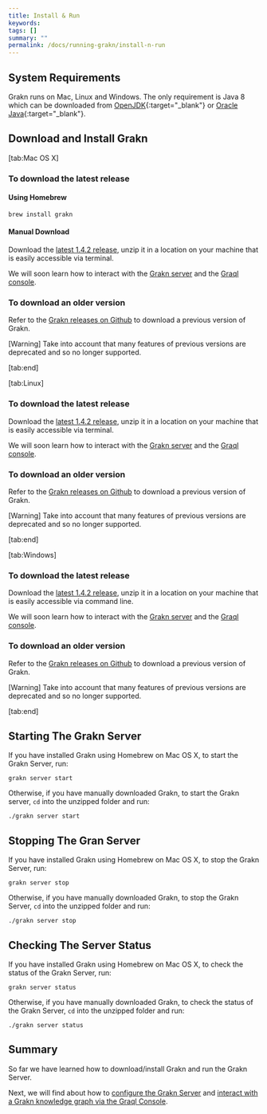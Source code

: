 ```yaml
---
title: Install & Run
keywords:
tags: []
summary: ""
permalink: /docs/running-grakn/install-n-run
---
```


## System Requirements
Grakn runs on Mac, Linux and Windows. The only requirement is Java 8 which can be downloaded from [OpenJDK](http://openjdk.java.net/install/){:target="_blank"} or [Oracle Java](https://www.oracle.com/technetwork/java/javase/downloads/jdk8-downloads-2133151.html){:target="_blank"}.


## Download and Install Grakn
<div class="gtabs light">
[tab:Mac OS X]

### To download the latest release
#### Using Homebrew
```
brew install grakn
```
#### Manual Download
Download the [latest 1.4.2 release](...), unzip it in a location on your machine that is easily accessible via terminal.

We will soon learn how to interact with the [Grakn server]() and the [Graql console]().

### To download an older version
Refer to the [Grakn releases on Github](https://github.com/graknlabs/grakn/releases) to download a previous version of Grakn.

<div class="galert">
[Warning]
Take into account that many features of previous versions are deprecated and so no longer supported.
</div>

[tab:end]

[tab:Linux]

### To download the latest release
Download the [latest 1.4.2 release](...), unzip it in a location on your machine that is easily accessible via terminal.

We will soon learn how to interact with the [Grakn server]() and the [Graql console]().

### To download an older version
Refer to the [Grakn releases on Github](https://github.com/graknlabs/grakn/releases) to download a previous version of Grakn.

<div class="galert">
[Warning]
Take into account that many features of previous versions are deprecated and so no longer supported.
</div>

[tab:end]

[tab:Windows]

### To download the latest release
Download the [latest 1.4.2 release](...), unzip it in a location on your machine that is easily accessible via command line.

We will soon learn how to interact with the [Grakn server]() and the [Graql console]().

### To download an older version
Refer to the [Grakn releases on Github](https://github.com/graknlabs/grakn/releases) to download a previous version of Grakn.

<div class="galert">
[Warning]
Take into account that many features of previous versions are deprecated and so no longer supported.
</div>

[tab:end]
</div>

## Starting The Grakn Server
If you have installed Grakn using Homebrew on Mac OS X, to start the Grakn Server, run:

```
grakn server start
```

Otherwise, if you have manually downloaded Grakn, to start the Grakn server, `cd` into the unzipped folder and run:

```
./grakn server start
```

## Stopping The Gran Server
If you have installed Grakn using Homebrew on Mac OS X, to stop the Grakn Server, run:

```
grakn server stop
```

Otherwise, if you have manually downloaded Grakn, to stop the Grakn Server, `cd` into the unzipped folder and run:

```
./grakn server stop
```

## Checking The Server Status
If you have installed Grakn using Homebrew on Mac OS X, to check the status of the Grakn Server, run:

```
grakn server status
```

Otherwise, if you have manually downloaded Grakn, to check the status of the Grakn Server, `cd` into the unzipped folder and run:

```
./grakn server status
```

## Summary
So far we have learned how to download/install Grakn and run the Grakn Server.

Next, we will find about how to [configure the Grakn Server]() and [interact with a Grakn knowledge graph via the Graql Console]().